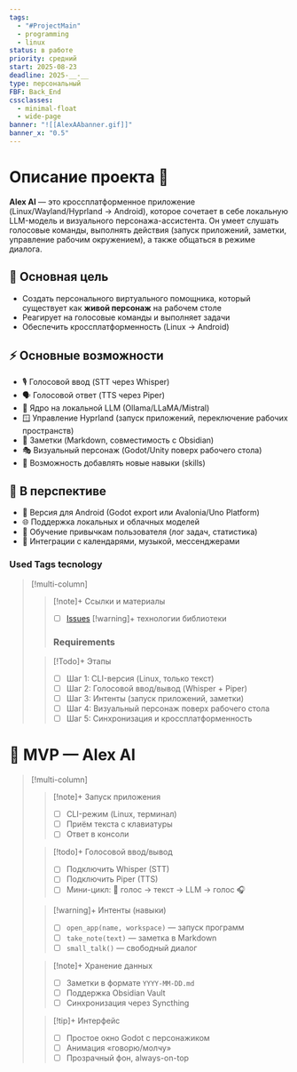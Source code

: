 ```yaml
---
tags:
  - "#ProjectMain"
  - programming
  - linux
status: в работе
priority: средний
start: 2025-08-23
deadline: 2025-__-__
type: персональный
FBF: Back_End
cssclasses:
  - minimal-float
  - wide-page
banner: "![[AlexAAbanner.gif]]"
banner_x: "0.5"
---
```


# Описание проекта 📝 

**Alex AI** — это кроссплатформенное приложение (Linux/Wayland/Hyprland → Android), которое сочетает в себе локальную LLM-модель и визуального персонажа-ассистента. Он умеет слушать голосовые команды, выполнять действия (запуск приложений, заметки, управление рабочим окружением), а также общаться в режиме диалога.  

## 🎯 Основная цель
- Создать персонального виртуального помощника, который существует как **живой персонаж** на рабочем столе  
- Реагирует на голосовые команды и выполняет задачи  
- Обеспечить кроссплатформенность (Linux → Android)  

## ⚡ Основные возможности
- 🎙️ Голосовой ввод (STT через Whisper)  
- 🗣️ Голосовой ответ (TTS через Piper)  
- 🤖 Ядро на локальной LLM (Ollama/LLaMA/Mistral)  
- 🪟 Управление Hyprland (запуск приложений, переключение рабочих пространств)  
- 📝 Заметки (Markdown, совместимость с Obsidian)  
- 🎭 Визуальный персонаж (Godot/Unity поверх рабочего стола)  
- 🔧 Возможность добавлять новые навыки (skills)  

## 🔮 В перспективе
- 📱 Версия для Android (Godot export или Avalonia/Uno Platform)  
- 🌐 Поддержка локальных и облачных моделей  
- 🧠 Обучение привычкам пользователя (лог задач, статистика)  
- 🔌 Интеграции с календарями, музыкой, мессенджерами  

### Used Tags tecnology
<!-- **Tags**:: #CSharp #dotnet #Ollama #Whisper #Piper #Godot #Avalonia #Hyprland #Linux #Android -->



> [!multi-column]
> > [!note]+ Ссылки и материалы
> > - [ ] [Issues](0002%20Project/Personal/AssistantPersona/Issues.md)
> > [!warning]+ технологии библиотеки
> > ### Requirements
>
> > [!Todo]+ Этапы
> > - [ ] Шаг 1: CLI-версия (Linux, только текст)  
> > - [ ] Шаг 2: Голосовой ввод/вывод (Whisper + Piper)  
> > - [ ] Шаг 3: Интенты (запуск приложений, заметки)  
> > - [ ] Шаг 4: Визуальный персонаж поверх рабочего стола  
> > - [ ] Шаг 5: Синхронизация и кроссплатформенность  



# 🚀 MVP — Alex AI

> [!multi-column]
> > [!note]+ Запуск приложения
> > - [ ] CLI-режим (Linux, терминал)  
> > - [ ] Приём текста с клавиатуры  
> > - [ ] Ответ в консоли  
> 
> > [!todo]+ Голосовой ввод/вывод
> > - [ ] Подключить Whisper (STT)  
> > - [ ] Подключить Piper (TTS)  
> > - [ ] Мини-цикл: 🎤 голос → текст → LLM → голос 🎧  
> 
> > [!warning]+ Интенты (навыки)
> > - [ ] `open_app(name, workspace)` — запуск программ  
> > - [ ] `take_note(text)` — заметка в Markdown  
> > - [ ] `small_talk()` — свободный диалог  
> 
> > [!note]+ Хранение данных
> > - [ ] Заметки в формате `YYYY-MM-DD.md`  
> > - [ ] Поддержка Obsidian Vault  
> > - [ ] Синхронизация через Syncthing  
> 
> > [!tip]+ Интерфейс
> > - [ ] Простое окно Godot с персонажиком  
> > - [ ] Анимация «говорю/молчу»  
> > - [ ] Прозрачный фон, always-on-top  